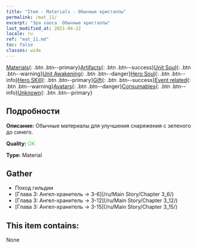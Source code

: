 ```yaml
---
title: "Item - Materials - Обычные кристаллы"
permalink: /mat_11/
excerpt: "Эра хаоса  Обычные кристаллы"
last_modified_at: 2021-04-22
locale: ru
ref: "mat_11.md"
toc: false
classes: wide
---
```

 [Materials](/ItemsRU/){: .btn .btn--primary}[Artifacts](/ItemsRU/Artifacts/){: .btn .btn--success}[Unit Soul](/ItemsRU/UnitSoul/){: .btn .btn--warning}[Unit Awakening](/ItemsRU/UnitAwakening/){: .btn .btn--danger}[Hero Soul](/ItemsRU/HeroSoul/){: .btn .btn--info}[Hero SKill](/ItemsRU/HeroSkill/){: .btn .btn--primary}[Gift](/ItemsRU/Gift/){: .btn .btn--success}[Event related](/ItemsRU/Events/){: .btn .btn--warning}[Avatars](/ItemsRU/Avatars/){: .btn .btn--danger}[Consumables](/ItemsRU/Consumables/){: .btn .btn--info}[Unknown](/ItemsRU/Unknown/){: .btn .btn--primary}

## Подробности
 **Описание:** Обычные материалы для улучшения снаряжения c зеленого до синего.

 **Quality:** <span style="color: #32CD32">OK</span>

 **Type:** Material

## Gather

*    Поход гильдии 
*    [Глава 3: Ангел-хранитель -> 3-6](/ru/Main Story/Chapter 3_6/) 
*    [Глава 3: Ангел-хранитель -> 3-12](/ru/Main Story/Chapter 3_12/) 
*    [Глава 3: Ангел-хранитель -> 3-15](/ru/Main Story/Chapter 3_15/) 

## This item contains:

  None

